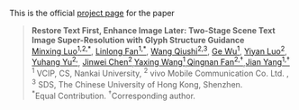 This is the official [project page](https://zty557.github.io/TADSR_HomePage/) for the paper

>**Restore Text First, Enhance Image Later: Two-Stage Scene Text Image Super-Resolution with Glyph Structure Guidance**<br>  [Minxing Luo<sup>1,2,*</sup>](), [Linlong Fan<sup>1,*</sup>](), [Wang Qiushi<sup>2,3</sup>](), [Ge Wu<sup>1</sup>](), [Yiyan Luo<sup>2</sup>](), [Yuhang Yu<sup>2,</sup>](),
 [Jinwei Chen<sup>2</sup>](),[Yaxing Wang<sup>1</sup>](),[Qingnan Fan<sup>2,&dagger;</sup>](),[Jian Yang<sup>1,&dagger;</sup>]() <br>
> <sup>1</sup> VCIP, CS, Nankai University, <sup>2</sup> vivo Mobile Communication Co. Ltd. , <sup>3</sup> SDS, The Chinese University of Hong Kong, Shenzhen.<br>
> <sup>\*</sup>Equal Contribution.
>  <sup>&dagger;</sup>Corresponding author.
